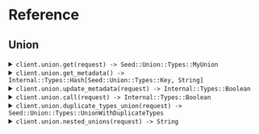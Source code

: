 # Reference
## Union
<details><summary><code>client.union.get(request) -> Seed::Union::Types::MyUnion</code></summary>
<dl>
<dd>

#### 🔌 Usage

<dl>
<dd>

<dl>
<dd>

```ruby
client.union.get();
```
</dd>
</dl>
</dd>
</dl>

#### ⚙️ Parameters

<dl>
<dd>

<dl>
<dd>

**request:** `Seed::Union::Types::MyUnion` 
    
</dd>
</dl>
</dd>
</dl>


</dd>
</dl>
</details>

<details><summary><code>client.union.get_metadata() -> Internal::Types::Hash[Seed::Union::Types::Key, String]</code></summary>
<dl>
<dd>

#### 🔌 Usage

<dl>
<dd>

<dl>
<dd>

```ruby
client.union.get_metadata();
```
</dd>
</dl>
</dd>
</dl>


</dd>
</dl>
</details>

<details><summary><code>client.union.update_metadata(request) -> Internal::Types::Boolean</code></summary>
<dl>
<dd>

#### 🔌 Usage

<dl>
<dd>

<dl>
<dd>

```ruby
client.union.update_metadata();
```
</dd>
</dl>
</dd>
</dl>

#### ⚙️ Parameters

<dl>
<dd>

<dl>
<dd>

**request:** `Seed::Union::Types::MetadataUnion` 
    
</dd>
</dl>
</dd>
</dl>


</dd>
</dl>
</details>

<details><summary><code>client.union.call(request) -> Internal::Types::Boolean</code></summary>
<dl>
<dd>

#### 🔌 Usage

<dl>
<dd>

<dl>
<dd>

```ruby
client.union.call({});
```
</dd>
</dl>
</dd>
</dl>

#### ⚙️ Parameters

<dl>
<dd>

<dl>
<dd>

**request:** `Seed::Union::Types::Request` 
    
</dd>
</dl>
</dd>
</dl>


</dd>
</dl>
</details>

<details><summary><code>client.union.duplicate_types_union(request) -> Seed::Union::Types::UnionWithDuplicateTypes</code></summary>
<dl>
<dd>

#### 🔌 Usage

<dl>
<dd>

<dl>
<dd>

```ruby
client.union.duplicate_types_union();
```
</dd>
</dl>
</dd>
</dl>

#### ⚙️ Parameters

<dl>
<dd>

<dl>
<dd>

**request:** `Seed::Union::Types::UnionWithDuplicateTypes` 
    
</dd>
</dl>
</dd>
</dl>


</dd>
</dl>
</details>

<details><summary><code>client.union.nested_unions(request) -> String</code></summary>
<dl>
<dd>

#### 🔌 Usage

<dl>
<dd>

<dl>
<dd>

```ruby
client.union.nested_unions();
```
</dd>
</dl>
</dd>
</dl>

#### ⚙️ Parameters

<dl>
<dd>

<dl>
<dd>

**request:** `Seed::Union::Types::NestedUnionRoot` 
    
</dd>
</dl>
</dd>
</dl>


</dd>
</dl>
</details>
